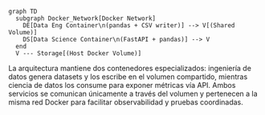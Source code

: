 ```mermaid
graph TD
  subgraph Docker_Network[Docker Network]
    DE[Data Eng Container\n(pandas + CSV writer)] --> V[(Shared Volume)]
    DS[Data Science Container\n(FastAPI + pandas)] --> V
  end
  V --- Storage[(Host Docker Volume)]
```

La arquitectura mantiene dos contenedores especializados: ingeniería de datos genera datasets y los escribe en el volumen compartido, mientras ciencia de datos los consume para exponer métricas vía API. Ambos servicios se comunican únicamente a través del volumen y pertenecen a la misma red Docker para facilitar observabilidad y pruebas coordinadas.
